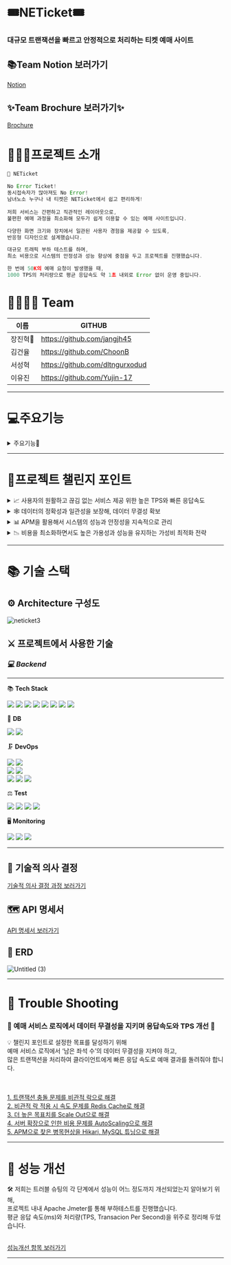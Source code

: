 # 🎟NETicket🎟
### 대규모 트랜잭션을 빠르고 안정적으로 처리하는 티켓 예매 사이트

## 📚Team Notion 보러가기
[Notion](https://www.notion.so/NETicket-10c043b6526a4c1c9d892b46d77d229c)
## ✨Team Brochure 보러가기✨
[Brochure](https://www.notion.so/NETicket-2b06067c2b2448faa71951f43f225a0a)
<br>
# 💁🏻‍♂️프로젝트 소개

```jsx
🎫 NETicket 
    
No Error Ticket!
동시접속자가 많아져도 No Error!
남녀노소 누구나 내 티켓은 NETicket에서 쉽고 편리하게! 
   
저희 서비스는 간편하고 직관적인 레이아웃으로,
불편한 예매 과정을 최소화해 모두가 쉽게 이용할 수 있는 예매 사이트입니다.

다양한 화면 크기와 장치에서 일관된 사용자 경험을 제공할 수 있도록,
반응형 디자인으로 설계했습니다. 

대규모 트래픽 부하 테스트를 하며, 
최소 비용으로 시스템의 안정성과 성능 향상에 중점을 두고 프로젝트를 진행했습니다. 

한 번에 50K의 예매 요청이 발생했을 때,
1000 TPS의 처리량으로 평균 응답속도 약 1초 내외로 Error 없이 운영 중입니다. 
```

# 👨‍👨‍👧‍👦 Team

| 이름 | GITHUB |
|--|--|
| 장진혁🔰 | https://github.com/jangjh45 |
| 김건율 | https://github.com/ChoonB  |
| 서성혁 | https://github.com/dltngurxodud |
| 이유진 | https://github.com/Yujin-17 |
---

# 💻주요기능
<details>
<summary>주요기능🧐</summary>
<div markdown="1">
    
### 📌 Redis Cache를 사용한 빠른 예매

![예매2](https://user-images.githubusercontent.com/74438259/236969438-dac5e615-147e-40ee-84f2-176b12bd57cb.gif)
- Scheduling 기능을 이용하여 예매 오픈 시간에 공연의 남은 좌석 수를 Redis Cache에 데이터를 자동으로 업데이트하는 기능을 구현
- 고객이 선택한 티켓 수만큼 Write Back 방식으로 Redis Cache에 있는 공연의 남은 좌석 수를 차감해 빠른 응답 시간 도출
- 한 번에 50K 이상의 요청을 평균 응답시간 약 1초 내외로 예매 가능

### 📌 Admin 공연관리 페이지

![관리자](https://user-images.githubusercontent.com/74438259/236969535-012dc00e-287c-43f9-8be8-255db3a5ecac.gif)
- 관리자만 접근 가능한 Admin 공연 관리 페이지에서 공연 추가를 할 수 있으며, 추가되는 공연의 이미지 업로드는 AWS S3를 통해 안정적으로 처리
- Redis Cache에 자동 갱신 기능을 추가해, 데이터가 자동으로 업데이트되지만, 장애 상황을 대비해 관리자 제어 시스템 추가. 이를 통해 데이터의 무결성과 가용성을 보장 가능
- Redis Cache에 이상이 생기면 Redis CLI를 통하지 않고, 관리자 페이지에서 쉽고 직관적으로 관리할 수 있도록 구성

### 📌 QueryDSL을 사용한 검색

![검색2](https://user-images.githubusercontent.com/74438259/236969559-e1b77116-9f3c-4a2a-8465-0b11d04469f1.gif)
- 키워드 공백 기준으로 분할해 여러 단어로 구성된 키워드 처리
- title과 place에서 대소문자 구분 없이 단어를 포함하는 event를 찾는 검색 조건
- 예매 가능 여부와, 날짜를 고려한 정렬 순서
- 검색 조건에 일치하는 전체 이벤트 수 계산을 이용한 Pagination

### 📌 마이페이지 예매취소

![마이페이지](https://user-images.githubusercontent.com/74438259/236969580-4b69ced4-abfc-45f9-80bd-1ca06b8de84f.gif)
- 마이페이지에서 사용자가 가장 최근에 예매한 공연부터 정렬
- 아직 시작하지 않은 공연만 사용자가 쉽고 빠르게 예매 취소 가능

</div>
</details>
 
---

# 🎀프로젝트 챌린지 포인트

<details>
<summary>📈 사용자의 원활하고 끊김 없는 서비스 제공 위한 높은 TPS와 빠른 응답속도</summary>
<div markdown="1">
    
    

    저희 프로젝트의 주요 목표는 사용자가 항상 원활하고 끊김 없는 서비스를 이용할 수 있도록 하는 것입니다. 이를 위해, 대규모 트랜잭션 상황에서도 안정적이면서도 높은 TPS와 빠른 응답속도를 제공하기 위해 다양한 기술적 요소를 적절하게 활용하였습니다.
    
    우선, 분산 처리 아키텍처와 In-memory caching, Database Tuning 등의 기술을 조합하여 안정적이면서도 높은 TPS와 빠른 응답속도를 실현하였습니다. 
    특히, Redis Cache를 활용하여 In-memory Data Store를 구축하여 응답속도를 크게 향상했습니다.
    
    또한, 부하 분산을 위한 Load Balancing과 자원 확장 및 축소를 자동으로 처리하는 Auto Scaling을 도입하여, 서버 부하를 적절하게 분산하고 트래픽 변화에 따라 적절한 자원을 할당함으로써, 트래픽 급증 시에도 끊김 없는 서비스를 제공할 수 있도록 구성하였습니다. 
    
    마지막으로, HikariCP와 MySQL을 Tuning 하여 Database 연결을 최적화하고, 서버 분산을 통해 병목 현상을 예방하여 안정적인 서비스를 구현하였습니다. 
    
    이러한 다양한 기술적 요소들을 적절하게 조합하여, 저희 서비스는 높은 성능과 안정성을 동시에 유지할 수 있게 되었습니다. 이를 통해 사용자들은 언제나 원활하고 끊김 없는 서비스를 경험할 수 있게 되었습니다.

</div>
</details>    
<details>
<summary>🕸 데이터의 정확성과 일관성을 보장해, 데이터 무결성 확보</summary>
<div markdown="1">
    
    

    저희는 Redis를 도입하여 높은 TPS와 빠른 응답 속도를 확보하였으나, 중복 데이터로 인한 데이터의 일관성과 정확성 문제가 생겼습니다. 이에 대응하여 데이터 무결성을 확보하기 위해 아래와 같은 캐시 전략을 수립하였습니다.
    
    먼저 쓰기 전략으로 Write Back 방식을 도입하여, 티켓의 남은 좌석 수 데이터 수정 시 캐시에만 변경사항이 기록되고, 주기적으로 또는 특정 조건이 충족될 때 Database에 동기화합니다. 이를 통해 빠른 응답 시간과 Database의 부하를 줄일 수 있습니다. 
    
    특히, Redis의 Single Thread 특성과 원자적 연산을 사용해 락을 사용하지 않고도 동시성 제어를 하여 데이터 무결성을 확보할 수 있었습니다.
    
    읽기 전략은 Look Aside 방식을 도입하여 클라이언트가 특정 데이터를 읽을 때마다 캐시를 먼저 확인하고, Cache miss의 경우 Database에서 Data를 가져와 캐시에 저장한 후 클라이언트에 반환합니다. 이 방식을 통해 Database와 캐시 간의 일관성을 유지할 수 있습니다.
    
    종합적으로 Redis를 통해 대규모 트랜잭션 상황에서의 동시성 제어를 하면서, 위의 캐시 전략으로 데이터의 정확성과 일관성을 보장해 데이터 무결성을 확보할 수 있었습니다.

</div>
</details>    
<details>
<summary>📊 APM을 활용해서 시스템의 성능과 안정성을 지속적으로 관리</summary>
<div markdown="1">
    
    
    대규모 트랜잭션 상황에서 동시성 제어를 수행하며, 프로젝트의 챌린지 포인트 중 하나로 APM을 활용한 모니터링을 도입하였습니다. 
    이를 통해 시스템의 성능과 안정성을 지속적으로 관리하고 개선할 수 있었습니다. 
    
    저희 팀은 Grafana, Cloud Watch 및 Pinpoint와 같은 다양한 모니터링 도구를 사용하여 시스템의 전반적인 성능을 실시간으로 확인하였습니다.
     
    특히, Grafana와 Cloud Watch를 통해 EC2, Elastic Cache, ALB, RDS, Auto Scaling 등의 상태를 실시간으로 모니터링할 수 있었습니다. 
    
    또한, Pinpoint를 사용하여 병목 현상이 나타나는 지점을 확인하고 개선할 수 있었습니다. 이를 통해 서비스의 안정성과 성능을 지속적으로 유지하고 개선할 수 있었으며, 사용자들에게 최상의 서비스 경험을 제공할 수 있게 되었습니다. 
    
    종합적으로, 이러한 모니터링 도구들의 활용을 통해 시스템 내 문제가 발생했을 때 빠르게 진단하고 수정 및 개선 작업을 수행할 수 있었습니다. 결과적으로 프로젝트는 안정성과 높은 성능을 보장하는 성공적인 구현이 이루어졌습니다.  

</div>
</details>    
<details>
<summary>📉 비용을 최소화하면서도 높은 가용성과 성능을 유지하는 가성비 최적화 전략</summary>
<div markdown="1">
    
    
    저희는 최소 비용으로도 높은 가용성과 성능을 유지하는 것을 목표로 하며, 이를 위해 다양한 기술적인 방법과 전략적인 설계를 채택하였습니다. 
    
    EC2는 직전 버전보다 20% 저렴한 Graviton2 arm64 아키텍쳐 기반에, 무료로도 사용 가능한 t4g.small 서버를 사용했습니다. 서버 확장이 필요할 경우 비용이 더 발생하는 Scale Up 방식보다 Load Balancing을 이용해 Scale Out 방식의 수평적 확장으로 비용을 최소화 하였습니다.
    
    공연 예매 사이트의 특성상 예매 오픈 시간대에 트래픽이 집중되는 현상이 발생합니다. 그래서 Auto Scaling을 설정해 오픈 시간 직전과 트랜잭션이 몰리는 상황에서만 서버 인스턴스 확장을 하고, 서버 부하가 없는 대부분의 시간에는 서버 인스턴스가 최소로 유지됩니다. 서버 수를 동적으로 조절하여 자원 사용량을 최적화하고 비용 절감 효과를 극대화할 수 있었습니다.
    
    이를 통해 높은 가용성과 성능을 유지하면서도 비용을 최소화하는 것뿐만 아니라, 가성비 측면에서도 최적의 결과를 얻을 수 있도록 했습니다.

</div>
</details>    

---

# 📚 기술 스택

## ⚙ Architecture 구성도
![neticket3](https://user-images.githubusercontent.com/74438259/236971428-202c450b-330a-4cd1-a49f-99722605069a.png)


## ⚔ 프로젝트에서 사용한 기술

### *💻 Backend*

---

📚 **Tech Stack**

<img src="https://img.shields.io/badge/Spring Boot-6DB33F?style=flat&logo=springboot&logoColor=white"/>  <img src="https://img.shields.io/badge/Spring JPA-6DB33F?style=flat&logo=&logoColor=white"/>  <img src="https://img.shields.io/badge/Spring Security-6DB33F?style=flat&logo=springsecurity&logoColor=white"/>
<img src="https://img.shields.io/badge/JAVA-6DB33F?style=flat&logo=&logoColor=white"/>
<img src="https://img.shields.io/badge/JWT-6DB33F?style=flat&logo=&logoColor=white"/>
<img src="https://img.shields.io/badge/Redis Cache-DC382D?style=flat&logo=redis&logoColor=white"/>
<img src="https://img.shields.io/badge/QueryDSL-7957D5?style=flat&logo=&logoColor=white"/>
<img src="https://img.shields.io/badge/Caffeine-0000FF?style=flat&logo=caffeine&logoColor=white"/>

🔩 **DB**

<img src="https://img.shields.io/badge/MySQL-4479A1?style=flat&logo=mysql&logoColor=white"/>  <img src="https://img.shields.io/badge/Redis (AWS ElastiCache)-005571?style=flat&logo=&logoColor=white"/>

🗜 **DevOps**

<img src="https://img.shields.io/badge/AWS EC2-FF9900?style=flat&logo=amazonec2&logoColor=white"/>  <img src="https://img.shields.io/badge/AWS S3-FF9900?style=flat&logo=amazons3&logoColor=white"/>  
<img src="https://img.shields.io/badge/AWS Application Load Balancer-6DB33F?style=flat&logo=&logoColor=white"/>  <img src="https://img.shields.io/badge/AWS Auto Scaling-FF9900?style=flat&logo=&logoColor=white"/>  
<img src="https://img.shields.io/badge/AWS Code Delploy-6DB33F?style=flat&logo=&logoColor=white"/>  <img src="https://img.shields.io/badge/GitHub Actions-F05032?style=flat&logo=&logoColor=white"/> <img src="https://img.shields.io/badge/Docker-2496ED?style=flat&logo=docker&logoColor=white"/>  

⚖ **Test**

<img src="https://img.shields.io/badge/Junit5-25A162?style=flat&logo=junit5&logoColor=white"/>  <img src="https://img.shields.io/badge/Mockito-6DB33F?style=flat&logo=&logoColor=white"/>  <img src="https://img.shields.io/badge/Jmeter-D22128?style=flat&logo=apachejmeter&logoColor=white"/>  <img src="https://img.shields.io/badge/Postman-FF6C37?style=flat&logo=postman&logoColor=white"/>  

🖥 **Monitoring**

<img src="https://img.shields.io/badge/AWS CloudWatch-FF4F8B?style=flat&logo=amazoncloudwatch&logoColor=white"/>  <img src="https://img.shields.io/badge/Grafana-F46800?style=flat&logo=grafana&logoColor=white"/> <img src="https://img.shields.io/badge/Pinpoint-03C75A?style=flat&logo=&logoColor=white"/>  

---

## 🏹 기술적 의사 결정

[기술적 의사 결정 과정 보러가기](https://www.notion.so/aef8266d7e5d42ff908fdce9bb438300)

## 🗺 API 명세서

[API 명세서 보러가기](https://www.notion.so/API-ec546f91e7b0472ea3ab3909ffc1b2ee)

## 💾 ERD

![Untitled (3)](https://user-images.githubusercontent.com/74438259/236996505-f900364e-84e6-4b9f-a65d-654b76aa5b59.png)

---

# 👾 Trouble Shooting

### 🌟 예매 서비스 로직에서 데이터 무결성을 지키며 응답속도와 TPS 개선 🌟

<aside>
💡 챌린지 포인트로 설정한 목표를 달성하기 위해<br>
예매 서비스 로직에서 ‘남은 좌석 수’의 데이터 무결성을 지켜야 하고,<br>
많은 트랜잭션을 처리하여 클라이언트에게 빠른 응답 속도로 예매 결과를 돌려줘야 합니다.
</aside>
<br><br>

[1. 트랜잭션 충돌 문제를 비관적 락으로 해결](https://www.notion.so/1-2ace0d67e5be4082a3fc3153de662e73)<br>
[2. 비관적 락 적용 시 속도 문제를 Redis Cache로 해결](https://www.notion.so/2-Redis-Cache-58069ce89a91466d94fe7d1d7ca0812b)<br>
[3. 더 높은 목표치를 Scale Out으로 해결](https://www.notion.so/3-Scale-Out-036894647e974fde914d91195eb83420)<br>
[4. 서버 확장으로 인한 비용 문제를 AutoScaling으로 해결](https://www.notion.so/4-AutoScaling-e8c4f28c5ea545a284400422ec865794)<br>
[5. APM으로 찾은 병목현상을 Hikari, MySQL 튜닝으로 해결](https://www.notion.so/5-APM-Hikari-MySQL-fd64de87205e4c59a4bdf31ed0b5627f)<br>

---

# 🚀 성능 개선

<aside>
🛠 저희는 트러블 슈팅의 각 단계에서 성능이 어느 정도까지 개선되었는지 알아보기 위해,<br>
프로젝트 내내 Apache Jmeter를 통해 부하테스트를 진행했습니다.<br>
평균 응답 속도(ms)와 처리량(TPS, Transacion Per Second)을 위주로 정리해 두었습니다.<br>

</aside>
<br>

[성능개선 항목 보러가기](https://www.notion.so/17f7b104d38e40aaa75f1bd8d6dc9619)

---

